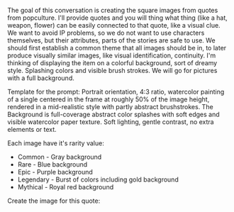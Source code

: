 The goal of this conversation is creating the square images from quotes from popculture. I'll provide quotes and you will thing what thing (like a hat, weapon, flower) can be easily connected to that quote, like a visual clue. We want to avoid IP problems, so we do not want to use characters themselves, but their attributes, parts of the stories are safe to use. We should first establish a common theme that all images should be in, to later produce visually similar images, like visual identification, continuity. I'm thinking of displaying the item on a colorful background, sort of dreamy style. Splashing colors and visible brush strokes. 
We will go for pictures with a full background.

Template for the prompt:
Portrait orientation, 4:3 ratio, watercolor painting of a single <OBJECT> centered in the frame at roughly 50% of the image height, rendered in a mid-realistic style with partly abstract brushstrokes. The Background is full-coverage abstract color splashes with soft edges and visible watercolor paper texture. Soft lighting, gentle contrast, no extra elements or text.

Each image have it's rarity value:
- Common - Gray background
- Rare - Blue background
- Epic - Purple background
- Legendary - Burst of colors including gold background
- Mythical - Royal red background

Create the image for this quote:
